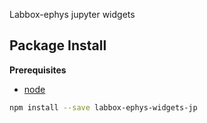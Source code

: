 Labbox-ephys jupyter widgets

Package Install
---------------

**Prerequisites**
- [node](http://nodejs.org/)

```bash
npm install --save labbox-ephys-widgets-jp
```
